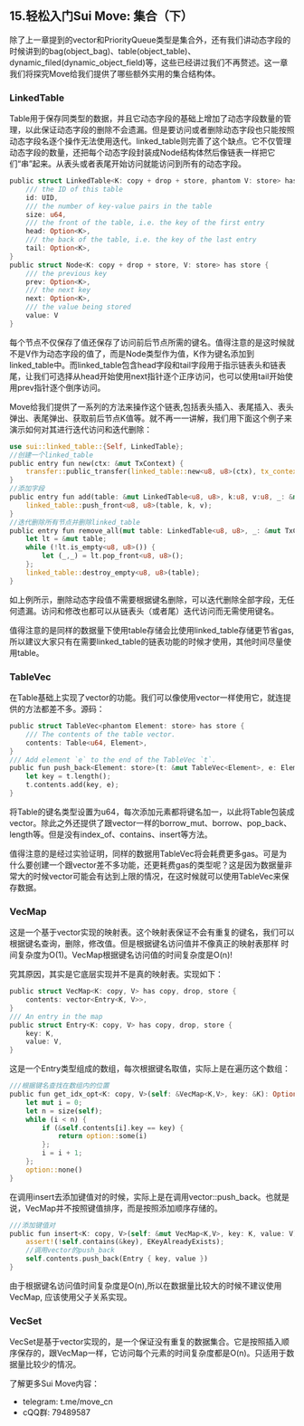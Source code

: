 ## 15.轻松入门Sui Move:  集合（下）

除了上一章提到的vector和PriorityQueue类型是集合外，还有我们讲动态字段的时候讲到的bag(object_bag)、table(object_table)、dynamic_filed(dynamic_object_field)等，这些已经讲过我们不再赘述。这一章我们将探究Move给我们提供了哪些额外实用的集合结构体。

### LinkedTable

Table用于保存同类型的数据，并且它动态字段的基础上增加了动态字段数量的管理，以此保证动态字段的删除不会遗漏。但是要访问或者删除动态字段也只能按照动态字段名逐个操作无法使用迭代。linked_table则完善了这个缺点。它不仅管理动态字段的数量，还把每个动态字段封装成Node结构体然后像链表一样把它们“串”起来。从表头或者表尾开始访问就能访问到所有的动态字段。

```rust
public struct LinkedTable<K: copy + drop + store, phantom V: store> has key, store {
    /// the ID of this table
    id: UID,
    /// the number of key-value pairs in the table
    size: u64,
    /// the front of the table, i.e. the key of the first entry
    head: Option<K>,
    /// the back of the table, i.e. the key of the last entry
    tail: Option<K>,
}
public struct Node<K: copy + drop + store, V: store> has store {
    /// the previous key
    prev: Option<K>,
    /// the next key
    next: Option<K>,
    /// the value being stored
    value: V
}
```

每个节点不仅保存了值还保存了访问前后节点所需的键名。值得注意的是这时候就不是V作为动态字段的值了，而是Node类型作为值，K作为键名添加到linked_table中。而linked_table包含head字段和tail字段用于指示链表头和链表尾，让我们可选择从head开始使用next指针逐个正序访问，也可以使用tail开始使用prev指针逐个倒序访问。

Move给我们提供了一系列的方法来操作这个链表,包括表头插入、表尾插入、表头弹出、表尾弹出、获取前后节点K值等。就不再一一讲解，我们用下面这个例子来演示如何对其进行迭代访问和迭代删除：

```rust
use sui::linked_table::{Self, LinkedTable};
//创建一个linked_table
public entry fun new(ctx: &mut TxContext) {
    transfer::public_transfer(linked_table::new<u8, u8>(ctx), tx_context::sender(ctx));
}
//添加字段
public entry fun add(table: &mut LinkedTable<u8, u8>, k:u8, v:u8, _: &mut TxContext) {
    linked_table::push_front<u8, u8>(table, k, v);
}
//迭代删除所有节点并删除linked_table
public entry fun remove_all(mut table: LinkedTable<u8, u8>, _: &mut TxContext) {
    let lt = &mut table;
    while (!lt.is_empty<u8, u8>()) {
        let (_,_) = lt.pop_front<u8, u8>();
    };
    linked_table::destroy_empty<u8, u8>(table);
}
```

如上例所示，删除动态字段值不需要根据键名删除，可以迭代删除全部字段，无任何遗漏。访问和修改也都可以从链表头（或者尾）迭代访问而无需使用键名。

值得注意的是同样的数据量下使用table存储会比使用linked_table存储更节省gas,所以建议大家只有在需要linked_table的链表功能的时候才使用，其他时间尽量使用table。

### TableVec

在Table基础上实现了vector的功能。我们可以像使用vector一样使用它，就连提供的方法都差不多。源码：

```rust
public struct TableVec<phantom Element: store> has store {
    /// The contents of the table vector.
    contents: Table<u64, Element>,
}
/// Add element `e` to the end of the TableVec `t`.
public fun push_back<Element: store>(t: &mut TableVec<Element>, e: Element) {
    let key = t.length();
    t.contents.add(key, e);
}
```

将Table的键名类型设置为u64，每次添加元素都将键名加一，以此将Table包装成vector。除此之外还提供了跟vector一样的borrow_mut、borrow、pop_back、length等。但是没有index_of、contains、insert等方法。

值得注意的是经过实验证明，同样的数据用TableVec将会耗费更多gas。可是为什么要创建一个跟vector差不多功能，还更耗费gas的类型呢？这是因为数据量非常大的时候vector可能会有达到上限的情况，在这时候就可以使用TableVec来保存数据。

### VecMap

这是一个基于vector实现的映射表。这个映射表保证不会有重复的键名，我们可以根据键名查询，删除，修改值。但是根据键名访问值并不像真正的映射表那样 时间复杂度为O(1)。VecMap根据键名访问值的时间复杂度是O(n)!

究其原因，其实是它底层实现并不是真的映射表。实现如下：

```rust
public struct VecMap<K: copy, V> has copy, drop, store {
    contents: vector<Entry<K, V>>,
}
/// An entry in the map
public struct Entry<K: copy, V> has copy, drop, store {
    key: K,
    value: V,
}
```

这是一个Entry类型组成的数组，每次根据键名取值，实际上是在遍历这个数组：

```rust
///根据键名查找在数组内的位置
public fun get_idx_opt<K: copy, V>(self: &VecMap<K,V>, key: &K): Option<u64> {
    let mut i = 0;
    let n = size(self);
    while (i < n) {
        if (&self.contents[i].key == key) {
            return option::some(i)
        };
        i = i + 1;
    };
    option::none()
}
```

在调用insert去添加键值对的时候，实际上是在调用vector::push_back。也就是说，VecMap并不按照键值排序，而是按照添加顺序存储的。

```rust
///添加键值对
public fun insert<K: copy, V>(self: &mut VecMap<K,V>, key: K, value: V) {
    assert!(!self.contains(&key), EKeyAlreadyExists);
    //调用vector的push_back
    self.contents.push_back(Entry { key, value })
}
```

由于根据键名访问值时间复杂度是O(n),所以在数据量比较大的时候不建议使用VecMap, 应该使用父子关系实现。

### VecSet

VecSet是基于vector实现的，是一个保证没有重复的数据集合。它是按照插入顺序保存的，跟VecMap一样，它访问每个元素的时间复杂度都是O(n)。只适用于数据量比较少的情况。



了解更多Sui Move内容：

- telegram: t.me/move_cn
- cQQ群: 79489587
